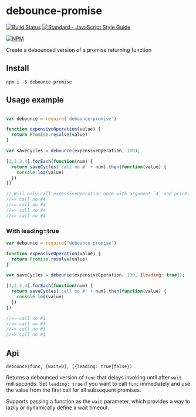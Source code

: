 # debounce-promise

[![Build Status](https://travis-ci.org/bjoerge/debounce-promise.svg)](https://travis-ci.org/bjoerge/debounce-promise)
[![Standard - JavaScript Style Guide](https://img.shields.io/badge/code%20style-standard-brightgreen.svg)](http://standardjs.com/)

[![NPM](https://nodei.co/npm/debounce-promise.png)](https://nodei.co/npm/debounce-promise/)

Create a debounced version of a promise returning function

## Install

    npm i -S debounce-promise


## Usage example

```js

var debounce = require('debounce-promise')

function expensiveOperation(value) {
  return Promise.resolve(value)
}

var saveCycles = debounce(expensiveOperation, 100);

[1,2,3,4].forEach(function(num) {
  return saveCycles('call no #' + num).then(function(value) {
    console.log(value)
  })
})

// Will only call expensiveOperation once with argument `4` and print:
//=> call no #4
//=> call no #4
//=> call no #4
//=> call no #4
```

### With leading=true

```js
var debounce = require('debounce-promise')

function expensiveOperation(value) {
  return Promise.resolve(value)
}

var saveCycles = debounce(expensiveOperation, 100, {leading: true});

[1,2,3,4].forEach(function(num) {
  return saveCycles('call no #' + num).then(function(value) {
    console.log(value)
  })
})

//=> call no #1
//=> call no #1
//=> call no #1
//=> call no #1
```

## Api
`debounce(func, [wait=0], [{leading: true|false})`

Returns a debounced version of `func` that delays invoking until after `wait` milliseconds. Set `leading: true` if you
want to call `func` immediately and use the value from the first call for all subsequent promises.

Supports passing a function as the `wait` parameter, which provides a way to lazily or dynamically define a wait timeout.
